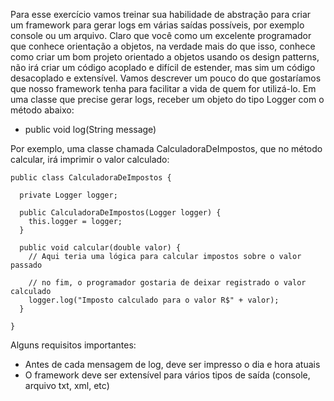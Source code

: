 Para esse exercício vamos treinar sua habilidade de abstração para criar um framework para gerar logs em várias saídas possíveis, por exemplo console ou um arquivo. 
Claro que você como um excelente programador que conhece orientação a objetos, na verdade mais do que isso, conhece como criar um bom projeto orientado a objetos usando os design patterns, não irá criar um código acoplado e difícil de estender, mas sim um código desacoplado e extensível.
Vamos descrever um pouco do que gostaríamos que nosso framework tenha para facilitar a vida de quem for utilizá-lo.
Em uma classe que precise gerar logs, receber um objeto do tipo Logger com o método abaixo:

- public void log(String message)

Por exemplo, uma classe chamada CalculadoraDeImpostos, que no método calcular, irá imprimir o valor calculado:
```
public class CalculadoraDeImpostos {
  
  private Logger logger;

  public CalculadoraDeImpostos(Logger logger) {
    this.logger = logger;
  }
  
  public void calcular(double valor) {
    // Aqui teria uma lógica para calcular impostos sobre o valor passado

    // no fim, o programador gostaria de deixar registrado o valor calculado
    logger.log("Imposto calculado para o valor R$" + valor);
  }

}
```

Alguns requisitos importantes:
- Antes de cada mensagem de log, deve ser impresso o dia e hora atuais
- O framework deve ser extensível para vários tipos de saída (console, arquivo txt, xml, etc)
